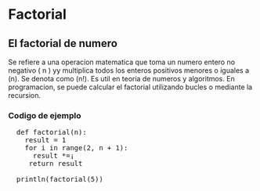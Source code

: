 # Factorial
## El factorial de numero
Se refiere a una operacion matematica que toma un numero entero no negativo ( n ) yy multiplica todos los enteros positivos menores o iguales a (n). Se denota como (n!). Es util en teoria de numeros y algoritmos. En programacion, se puede calcular el factorial utilizando bucles o mediante la recursion.

### Codigo de ejemplo
<pre>
  def factorial(n):
    result = 1
    for i in range(2, n + 1):
      result *=¡
     return result

  println(factorial(5)) 
</pre>
